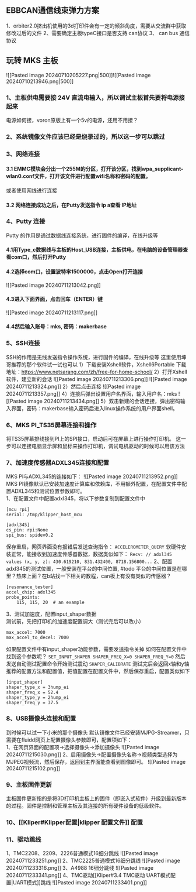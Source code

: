 ## EBBCAN通信线束弹力方案
1、orbiter2.0挤出机使用的3d打印件会有一定的倾斜角度，需要从交流群中获取修改过后的文件
2、需要确定主板typeC接口是否支持 can协议
3、
can bus 通信协议

## 玩转 MKS 主板
![[Pasted image 20240710205227.png|500]]![[Pasted image 20240710213946.png|500]]
### 1、主板供电需要接 24V 直流电输入，所以调试主板首先要将电源接起来
电源如何接，voron原版上有一个5v的电源，还用不用接？
### 2、系统镜像文件应该已经是烧录过的，所以这一步可以跳过
### 3、网络连接
#### 3.1 EMMC模块会分出一个255M的分区，打开该分区，找到wpa_supplicant-wlan0.conf文件，打开该文件进行配置wifi名称和密码的配置。
或者使用网线进行连接
#### 3.2 网络连接成功之后，在Putty发送指令 ip a查看 IP地址
### 4、Putty 连接
Putty 的作用是通过数据线连接系统，进行固件的编译，在线升级等
#### 4.1用Type_c数据线与主板的Host_USB连接，主板供电，在电脑的设备管理器查看com口，然后打开Putty  
#### 4.2选择com口，设置波特率1500000，点击Open打开连接
![[Pasted image 20240711213042.png]]
#### 4.3进入下面界面，点击回车（ENTER）键
![[Pasted image 20240711213117.png]]
#### 4.4然后输入账号：mks, 密码：makerbase
### 5、SSH连接
SSH的作用是无线发送指令操作系统，进行固件的编译，在线升级等
这里使用坤哥推荐的那个软件试一试也可以
1）下载安装Xshell软件，Xshell6Portable 下载地址：https://www.netsarang.com/zh/free-for-home-school/
2）打开Xshell软件，建立新的会话
![[Pasted image 20240711213306.png]]
![[Pasted image 20240711213324.png]]
2）然后点击连接
![[Pasted image 20240711213357.png]]
4）连接后弹出设置用户名界面，输入用户名：mks
![[Pasted image 20240711213434.png]]
5）双击新建的会话连接，弹出密码输入界面，密码：makerbase输入密码后进入linux操作系统的用户界面shell。
### 6、MKS PI_TS35屏幕连接和操作

将TS35屏幕排线接到PI上的SPI接口，启动后可在屏幕上进行操作打印机。
这一步可以连接电脑显示屏和鼠标来操作打印机，调试电机驱动的时候可以用该方法
### 7、加速度传感器ADXL345连接和配置

MKS PI与ADXL345的连接如下：
![[Pasted image 20240711213952.png]]
MKS PI镜像默认已安装加速度计算库和依赖库，不用额外配置，在配置文件中配置ADXL345和测试位置参数即可。  
1、在配置文件中配置adxl345，将以下参数复制到配置文件中
```
[mcu rpi]
serial: /tmp/klipper_host_mcu

[adxl345]
cs_pin: rpi:None
spi_bus: spidev0.2
```
保存重启，网页界面没有报错后发送查询指令：
`ACCELEROMETER_QUERY`
软硬件安装正常，能接收到加速度传感器数据，数据类似如下：
`Recv: // adxl345 values (x, y, z): 430.619210, 831.432400, 8718.156800...`
2、配置adxl345的测试位置，一般安装在平台的中间位置,
#todo 平台的中间位置是在哪里？热床上面？在b站找一下相关的教程，can板上有没有类似的传感器？
```
[resonance_tester]
accel_chip: adxl345
probe_points:
    115, 115, 20  # an example
```
3、测试加速度，配置input_shaper数据  
测试前，先把打印机的加速度配置调大（测试完后可以改小）
```[printer]
max_accel: 7000
max_accel_to_decel: 7000
```
如果配置文件中有input_shaper功能参数，需要发送指令关掉
如何在配置文件中找到这个参数呢？
`SET_INPUT_SHAPER SHAPER_FREQ_X=0 SHAPER_FREQ_Y=0`
然后发送自动测试配置命令开始测试震动
`SHAPER_CALIBRATE`
测试完后会返回x轴和y轴推荐的配置方法和配置值，把值配置在配置文件中，然后保存重启，配置类似如下
```
[input_shaper]
shaper_type_x = 3hump_ei
shaper_freq_x = 52.4
shaper_type_y = 2hump_ei
shaper_freq_y = 37.5
```
### 8、USB摄像头连接和配置
到时候可以试一下小米的那个摄像头
默认镜像文件已经安装MJPG-Streamer，只需要在fluidd网页上配置摄像头参数即可，配置项如下：  
1、在网页界面的配置项→选择摄像头→添加摄像头
![[Pasted image 20240711215030.png]]
2、启用摄像头→配置摄像头名称→视频类型选择为MJPEG视频流，然后保存，返回到主界面能查看到图像即可。
![[Pasted image 20240711215102.png]]
### 9、主板固件更新
主板固件更新指的是将3D打印机主板上的固件（即嵌入式软件）升级到最新版本的过程。固件是控制和管理主板及其连接的所有硬件设备的低级软件。
### 10、[[Kliper#Klipper配置|klipper 配置文件]] 配置
### 11、驱动跳线
1、TMC2208、2209、2226普通模式16细分跳线
![[Pasted image 20240711233251.png]]
2、TMC2225普通模式16细分跳线
![[Pasted image 20240711233316.png]]
3、A4988 16细分跳线
![[Pasted image 20240711233341.png]]
4、TMC驱动[[Kliper#3.4 TMC驱动 UART模式配置|UART模式]]跳线
![[Pasted image 20240711233401.png]]